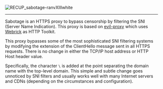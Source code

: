 <p align="center">
  
![RECUP_sabotage-ranvXIIIwhite](https://github.com/aeri/sabotage/assets/23065231/e9b04b60-309c-4b2b-a3f3-41a8721d5c97) 

</p>

---

Sabotage is an HTTPS proxy to bypass censorship by filtering the SNI (Server Name Indication). This proxy is based on [evil-proxy](https://github.com/bbtfr/evil-proxy) which uses [Webrick](https://github.com/ruby/webrick) as HTTP Toolkit.

This proxy bypasses some of the most sophisticated SNI filtering systems by modifying the extension of the ClientHello message sent in all HTTPS requests. There is no change in either the TCP/IP host address or HTTP Host header value.

Specifically, the character ```\``` is added at the point separating the domain name with the top-level domain. This simple and subtle change goes unnoticed by SNI filters and usually works well with many Internet servers and CDNs (depending on the circumstances and configuration).
